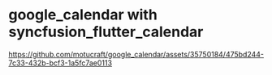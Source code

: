 # google_calendar with syncfusion_flutter_calendar



https://github.com/motucraft/google_calendar/assets/35750184/475bd244-7c33-432b-bcf3-1a5fc7ae0113

